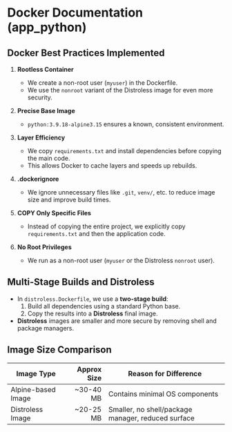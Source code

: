 # Docker Documentation (app_python)

## Docker Best Practices Implemented

1. **Rootless Container**  
   - We create a non-root user (`myuser`) in the Dockerfile.  
   - We use the `nonroot` variant of the Distroless image for even more security.

2. **Precise Base Image**  
   - `python:3.9.18-alpine3.15` ensures a known, consistent environment.

3. **Layer Efficiency**  
   - We copy `requirements.txt` and install dependencies before copying the main code.  
   - This allows Docker to cache layers and speeds up rebuilds.

4. **.dockerignore**  
   - We ignore unnecessary files like `.git`, `venv/`, etc. to reduce image size and improve build times.

5. **COPY Only Specific Files**  
   - Instead of copying the entire project, we explicitly copy `requirements.txt` and then the application code.

6. **No Root Privileges**  
   - We run as a non-root user (`myuser` or the Distroless `nonroot` user).

## Multi-Stage Builds and Distroless

- In `distroless.Dockerfile`, we use a **two-stage build**:
  1. Build all dependencies using a standard Python base.
  2. Copy the results into a **Distroless** final image.  
- **Distroless** images are smaller and more secure by removing shell and package managers.

## Image Size Comparison

| Image Type            | Approx Size | Reason for Difference                      |
|-----------------------|------------:|--------------------------------------------|
| Alpine-based Image    | ~30-40 MB   | Contains minimal OS components             |
| Distroless Image      | ~20-25 MB   | Smaller, no shell/package manager, reduced surface |


